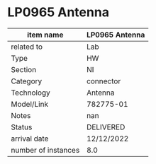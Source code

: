
# LP0965 Antenna

| item name | LP0965 Antenna |
| -------- | -------- | 
| related to | Lab | 
| Type | HW | 
| Section | NI | 
| Category | connector |
| Technology | Antenna |
| Model/Link | 782775-01 |
| Notes | nan |
| Status | DELIVERED |
| arrival date | 12/12/2022 |
| number of instances | 8.0 | 
        